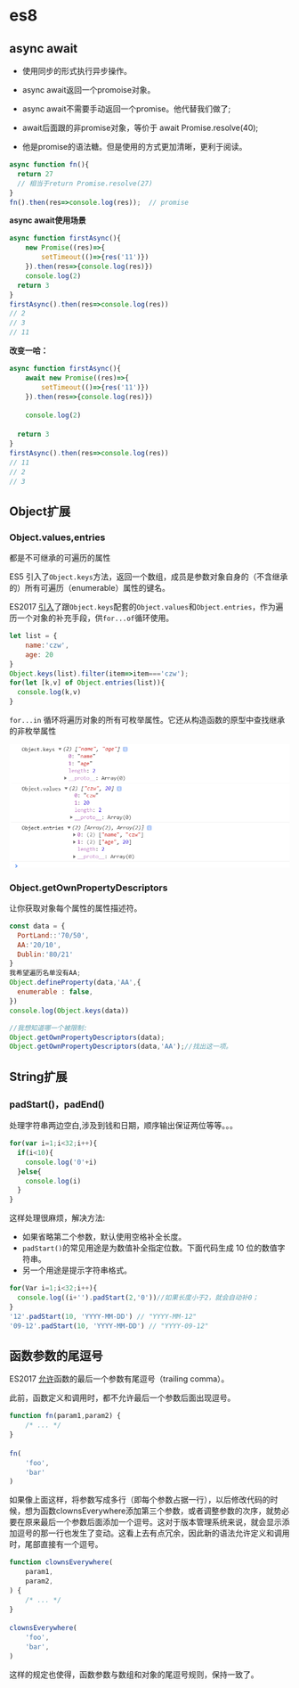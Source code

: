 # es8

## async await

- 使用同步的形式执行异步操作。

- async await返回一个promoise对象。
- async await不需要手动返回一个promise。他代替我们做了;
- await后面跟的非promise对象，等价于 await Promise.resolve(40); 
- 他是promise的语法糖。但是使用的方式更加清晰，更利于阅读。

```js
async function fn(){
  return 27
  // 相当于return Promise.resolve(27)
}
fn().then(res=>console.log(res));  // promise
```

**async await使用场景**

```js
async function firstAsync(){
	new Promise((res)=>{
		setTimeout(()=>{res('11')})
	}).then(res=>{console.log(res)})
	console.log(2)
  return 3
}
firstAsync().then(res=>console.log(res))
// 2
// 3
// 11
```

**改变一哈：**

```js
async function firstAsync(){
	await new Promise((res)=>{
		setTimeout(()=>{res('11')})
	}).then(res=>{console.log(res)})
  
	console.log(2)
  
  return 3
}
firstAsync().then(res=>console.log(res))
// 11 
// 2
// 3
```

## Object扩展

### Object.values,entries

都是不可继承的可遍历的属性

ES5 引入了`Object.keys`方法，返回一个数组，成员是参数对象自身的（不含继承的）所有可遍历（enumerable）属性的键名。

ES2017 [引入](https://github.com/tc39/proposal-object-values-entries)了跟`Object.keys`配套的`Object.values`和`Object.entries`，作为遍历一个对象的补充手段，供`for...of`循环使用。

```js
let list = {
	name:'czw',
	age: 20
}
Object.keys(list).filter(item=>item==='czw'); 
for(let [k,v] of Object.entries(list)){
  console.log(k,v)
}
```

`for...in` 循环将遍历对象的所有可枚举属性。它还从构造函数的原型中查找继承的非枚举属性



![1589089079473](../../.vuepress/public/assets/img/1589089079473.png)



### Object.getOwnPropertyDescriptors

让你获取对象每个属性的属性描述符。

```js
const data = {
  PortLand::'70/50',
  AA:'20/10',
  Dublin:'80/21'
}
我希望遍历名单没有AA;
Object.defineProperty(data,'AA',{
  enumerable : false,
})
console.log(Object.keys(data))
```

```js
//我想知道哪一个被限制:
Object.getOwnPropertyDescriptors(data);
Object.getOwnPropertyDescriptors(data,'AA');//找出这一项。
```

## String扩展

### padStart()，padEnd()

处理字符串两边空白,涉及到钱和日期，顺序输出保证两位等等。。。

```js
for(var i=1;i<32;i++){
  if(i<10){
    console.log('0'+i)
  }else{
    console.log(i)
  }
}
```

这样处理很麻烦，解决方法:

- 如果省略第二个参数，默认使用空格补全长度。
- `padStart()`的常见用途是为数值补全指定位数。下面代码生成 10 位的数值字符串。
- 另一个用途是提示字符串格式。

```js
for(Var i=1;i<32;i++){
  console.log((i+'').padStart(2,'0'))//如果长度小于2，就会自动补0；
}
'12'.padStart(10, 'YYYY-MM-DD') // "YYYY-MM-12"
'09-12'.padStart(10, 'YYYY-MM-DD') // "YYYY-09-12"

```

## 函数参数的尾逗号

ES2017 [允许](https://github.com/jeffmo/es-trailing-function-commas)函数的最后一个参数有尾逗号（trailing comma）。

此前，函数定义和调用时，都不允许最后一个参数后面出现逗号。

```js
function fn(param1,param2) {
    /* ... */
}

fn(
    'foo',
    'bar'
)
```

如果像上面这样，将参数写成多行（即每个参数占据一行），以后修改代码的时候，想为函数clownsEverywhere添加第三个参数，或者调整参数的次序，就势必要在原来最后一个参数后面添加一个逗号。这对于版本管理系统来说，就会显示添加逗号的那一行也发生了变动。这看上去有点冗余，因此新的语法允许定义和调用时，尾部直接有一个逗号。

```js
function clownsEverywhere(
    param1,
    param2,
) {
    /* ... */
}

clownsEverywhere(
    'foo',
    'bar',
)
```

这样的规定也使得，函数参数与数组和对象的尾逗号规则，保持一致了。